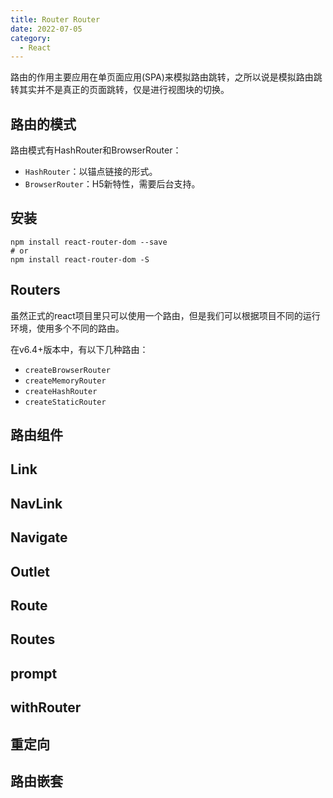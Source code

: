 ```yaml
---
title: Router Router
date: 2022-07-05
category:
  - React
---
```


路由的作用主要应用在单页面应用(SPA)来模拟路由跳转，之所以说是模拟路由跳转其实并不是真正的页面跳转，仅是进行视图块的切换。


<!-- more -->

## 路由的模式

路由模式有HashRouter和BrowserRouter：
- `HashRouter`：以锚点链接的形式。
- `BrowserRouter`：H5新特性，需要后台支持。

## 安装

```shell
npm install react-router-dom --save
# or
npm install react-router-dom -S 
```

## Routers

虽然正式的react项目里只可以使用一个路由，但是我们可以根据项目不同的运行环境，使用多个不同的路由。

在v6.4+版本中，有以下几种路由：
- `createBrowserRouter`
- `createMemoryRouter`
- `createHashRouter`
- `createStaticRouter`

## 路由组件

## Link

## NavLink

## Navigate

## Outlet

## Route

## Routes

## prompt

## withRouter

## 重定向

## 路由嵌套